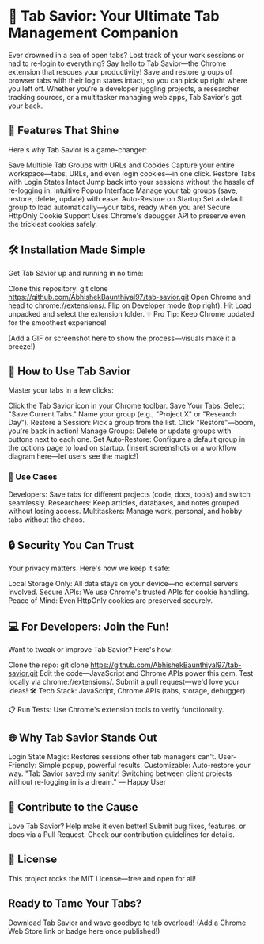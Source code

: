 # 🚀 Tab Savior: Your Ultimate Tab Management Companion
Ever drowned in a sea of open tabs? Lost track of your work sessions or had to re-login to everything? Say hello to Tab Savior—the Chrome extension that rescues your productivity! Save and restore groups of browser tabs with their login states intact, so you can pick up right where you left off. Whether you're a developer juggling projects, a researcher tracking sources, or a multitasker managing web apps, Tab Savior's got your back.



## 🌟 Features That Shine
Here's why Tab Savior is a game-changer:

Save Multiple Tab Groups with URLs and Cookies
Capture your entire workspace—tabs, URLs, and even login cookies—in one click.
Restore Tabs with Login States Intact
Jump back into your sessions without the hassle of re-logging in.
Intuitive Popup Interface
Manage your tab groups (save, restore, delete, update) with ease.
Auto-Restore on Startup
Set a default group to load automatically—your tabs, ready when you are!
Secure HttpOnly Cookie Support
Uses Chrome's debugger API to preserve even the trickiest cookies safely.
## 🛠️ Installation Made Simple
Get Tab Savior up and running in no time:

Clone this repository: git clone https://github.com/AbhishekBaunthiyal97/tab-savior.git
Open Chrome and head to chrome://extensions/.
Flip on Developer mode (top right).
Hit Load unpacked and select the extension folder.
💡 Pro Tip: Keep Chrome updated for the smoothest experience!

(Add a GIF or screenshot here to show the process—visuals make it a breeze!)

## 📖 How to Use Tab Savior
Master your tabs in a few clicks:

Click the Tab Savior icon in your Chrome toolbar.
Save Your Tabs:
Select "Save Current Tabs."
Name your group (e.g., "Project X" or "Research Day").
Restore a Session:
Pick a group from the list.
Click "Restore"—boom, you're back in action!
Manage Groups:
Delete or update groups with buttons next to each one.
Set Auto-Restore:
Configure a default group in the options page to load on startup.
(Insert screenshots or a workflow diagram here—let users see the magic!)

### 🎯 Use Cases
Developers: Save tabs for different projects (code, docs, tools) and switch seamlessly.
Researchers: Keep articles, databases, and notes grouped without losing access.
Multitaskers: Manage work, personal, and hobby tabs without the chaos.
## 🔒 Security You Can Trust
Your privacy matters. Here's how we keep it safe:

Local Storage Only: All data stays on your device—no external servers involved.
Secure APIs: We use Chrome's trusted APIs for cookie handling.
Peace of Mind: Even HttpOnly cookies are preserved securely.
## 💻 For Developers: Join the Fun!
Want to tweak or improve Tab Savior? Here's how:

Clone the repo: git clone https://github.com/AbhishekBaunthiyal97/tab-savior.git
Edit the code—JavaScript and Chrome APIs power this gem.
Test locally via chrome://extensions/.
Submit a pull request—we'd love your ideas!
🛠️ Tech Stack: JavaScript, Chrome APIs (tabs, storage, debugger)

📋 Run Tests: Use Chrome's extension tools to verify functionality.

## 🌐 Why Tab Savior Stands Out
Login State Magic: Restores sessions other tab managers can't.
User-Friendly: Simple popup, powerful results.
Customizable: Auto-restore your way.
"Tab Savior saved my sanity! Switching between client projects without re-logging in is a dream." — Happy User

## 🤝 Contribute to the Cause
Love Tab Savior? Help make it even better! Submit bug fixes, features, or docs via a Pull Request. Check our contribution guidelines for details.

## 📄 License
This project rocks the MIT License—free and open for all!

## Ready to Tame Your Tabs?
Download Tab Savior and wave goodbye to tab overload! (Add a Chrome Web Store link or badge here once published!)
